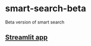 # smart-search-beta
Beta version of smart search

## [**Streamlit app**](https://quickzam-smart-search-beta-app-c3dwlc.streamlitapp.com/)
